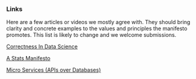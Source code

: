 ### Links

Here are a few articles or videos we mostly agree with.  They should bring clarity and concrete examples to the values and principles the manifesto promotes.  This list is likely to change and we welcome submissions.

[Correctness In Data Science](https://www.youtube.com/watch?v=kex-UXZTGU4)

[A Stats Manifesto](http://www.statisticsblog.com/manifesto/)

[Micro Services (APIs over Databases)](http://martinfowler.com/articles/microservices.html)
